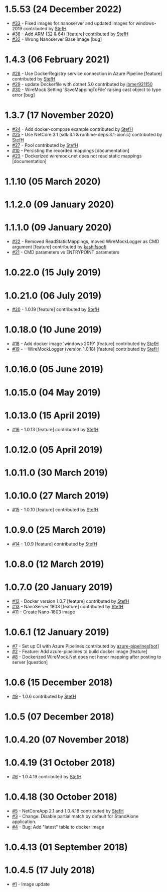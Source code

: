 # 1.5.53 (24 December 2022)
- [#33](https://github.com/WireMock-Net/WireMock.Net-docker/pull/33) - Fixed images for nanoserver and updated images for windows-2019 contributed by [StefH](https://github.com/StefH)
- [#38](https://github.com/WireMock-Net/WireMock.Net-docker/pull/38) - Add ARM (32 &amp; 64) [feature] contributed by [StefH](https://github.com/StefH)
- [#32](https://github.com/WireMock-Net/WireMock.Net-docker/issues/32) - Wrong Nanoserver Base Image [bug]

# 1.4.3 (06 February 2021)
- [#28](https://github.com/WireMock-Net/WireMock.Net-docker/pull/28) - Use DockerRegistry service connection in Azure Pipeline [feature] contributed by [StefH](https://github.com/StefH)
- [#29](https://github.com/WireMock-Net/WireMock.Net-docker/pull/29) - update Dockerfile with dotnet 5.0 contributed by [ibmer921150](https://github.com/ibmer921150)
- [#30](https://github.com/WireMock-Net/WireMock.Net-docker/issues/30) - WireMock Setting 'SaveMappingToFile' raising cast object to type error [bug]

# 1.3.7 (17 November 2020)
- [#24](https://github.com/WireMock-Net/WireMock.Net-docker/pull/24) - Add docker-compose example contributed by [StefH](https://github.com/StefH)
- [#25](https://github.com/WireMock-Net/WireMock.Net-docker/pull/25) - Use NetCore 3.1 (sdk:3.1 &amp; runtime-deps:3.1-bionic) contributed by [StefH](https://github.com/StefH)
- [#27](https://github.com/WireMock-Net/WireMock.Net-docker/pull/27) - Pool contributed by [StefH](https://github.com/StefH)
- [#10](https://github.com/WireMock-Net/WireMock.Net-docker/issues/10) - Persisting the recorded mappings  [documentation]
- [#23](https://github.com/WireMock-Net/WireMock.Net-docker/issues/23) - Dockerized wiremock.net does not read static mappings [documentation]

# 1.1.10 (05 March 2020)

# 1.1.2.0 (09 January 2020)

# 1.1.1.0 (09 January 2020)
- [#22](https://github.com/WireMock-Net/WireMock.Net-docker/pull/22) - Removed ReadStaticMappings, moved WireMockLogger as CMD argument [feature] contributed by [kashifsoofi](https://github.com/kashifsoofi)
- [#21](https://github.com/WireMock-Net/WireMock.Net-docker/issues/21) - CMD parameters vs ENTRYPOINT parameters

# 1.0.22.0 (15 July 2019)

# 1.0.21.0 (06 July 2019)
- [#20](https://github.com/WireMock-Net/WireMock.Net-docker/pull/20) - 1.0.19 [feature] contributed by [StefH](https://github.com/StefH)

# 1.0.18.0 (10 June 2019)
- [#18](https://github.com/WireMock-Net/WireMock.Net-docker/pull/18) - Add docker image 'windows 2019' [feature] contributed by [StefH](https://github.com/StefH)
- [#19](https://github.com/WireMock-Net/WireMock.Net-docker/pull/19) - --WireMockLogger (version 1.0.18) [feature] contributed by [StefH](https://github.com/StefH)

# 1.0.16.0 (05 June 2019)

# 1.0.15.0 (04 May 2019)

# 1.0.13.0 (15 April 2019)
- [#16](https://github.com/WireMock-Net/WireMock.Net-docker/pull/16) - 1.0.13 [feature] contributed by [StefH](https://github.com/StefH)

# 1.0.12.0 (05 April 2019)

# 1.0.11.0 (30 March 2019)

# 1.0.10.0 (27 March 2019)
- [#15](https://github.com/WireMock-Net/WireMock.Net-docker/pull/15) - 1.0.10 [feature] contributed by [StefH](https://github.com/StefH)

# 1.0.9.0 (25 March 2019)
- [#14](https://github.com/WireMock-Net/WireMock.Net-docker/pull/14) - 1.0.9 [feature] contributed by [StefH](https://github.com/StefH)

# 1.0.8.0 (12 March 2019)

# 1.0.7.0 (20 January 2019)
- [#12](https://github.com/WireMock-Net/WireMock.Net-docker/pull/12) - Docker version 1.0.7 [feature] contributed by [StefH](https://github.com/StefH)
- [#13](https://github.com/WireMock-Net/WireMock.Net-docker/pull/13) - NanoServer 1803 [feature] contributed by [StefH](https://github.com/StefH)
- [#11](https://github.com/WireMock-Net/WireMock.Net-docker/issues/11) - Create Nano-1803 image

# 1.0.6.1 (12 January 2019)
- [#7](https://github.com/WireMock-Net/WireMock.Net-docker/pull/7) - Set up CI with Azure Pipelines contributed by [azure-pipelines[bot]](https://github.com/apps/azure-pipelines)
- [#2](https://github.com/WireMock-Net/WireMock.Net-docker/issues/2) - Feature: Add azure-pipelines to build docker image [feature]
- [#8](https://github.com/WireMock-Net/WireMock.Net-docker/issues/8) - Dockerized WireMock.Net does not honor mapping after posting to server [question]

# 1.0.6 (15 December 2018)
- [#9](https://github.com/WireMock-Net/WireMock.Net-docker/pull/9) - 1.0.6 contributed by [StefH](https://github.com/StefH)

# 1.0.5 (07 December 2018)

# 1.0.4.20 (07 November 2018)

# 1.0.4.19 (31 October 2018)
- [#6](https://github.com/WireMock-Net/WireMock.Net-docker/pull/6) - 1.0.4.19 contributed by [StefH](https://github.com/StefH)

# 1.0.4.18 (30 October 2018)
- [#5](https://github.com/WireMock-Net/WireMock.Net-docker/pull/5) - NetCoreApp 2.1 and 1.0.4.18 contributed by [StefH](https://github.com/StefH)
- [#3](https://github.com/WireMock-Net/WireMock.Net-docker/issues/3) - Change: Disable partial match by default for StandAlone application.
- [#4](https://github.com/WireMock-Net/WireMock.Net-docker/issues/4) - Bug: Add &quot;latest&quot; table to docker image

# 1.0.4.13 (01 September 2018)

# 1.0.4.5 (17 July 2018)
- [#1](https://github.com/WireMock-Net/WireMock.Net-docker/issues/1) - Image update

